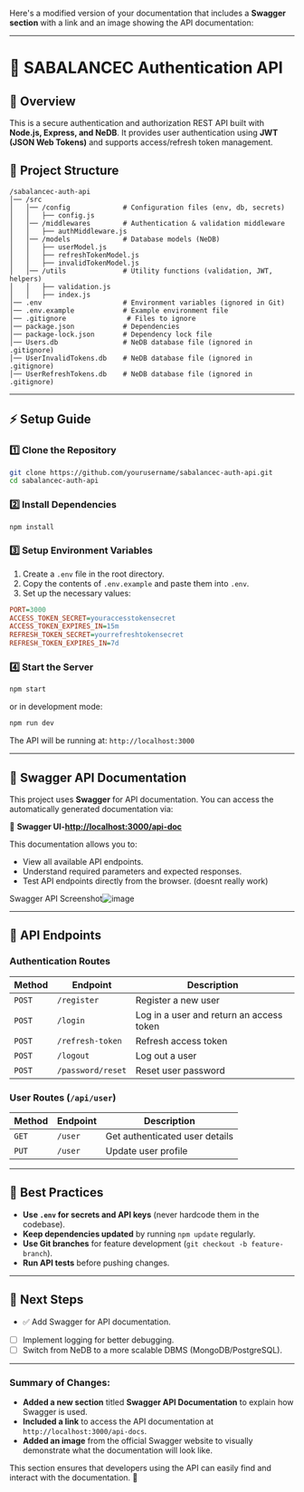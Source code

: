 Here's a modified version of your documentation that includes a **Swagger section** with a link and an image showing the API documentation:

---

# 🚀 SABALANCEC Authentication API

## 📜 Overview
This is a secure authentication and authorization REST API built with **Node.js, Express, and NeDB**. It provides user authentication using **JWT (JSON Web Tokens)** and supports access/refresh token management.

## 📁 Project Structure
```
/sabalancec-auth-api
│── /src
│   │── /config             # Configuration files (env, db, secrets)
│   │   ├── config.js
│   │── /middlewares        # Authentication & validation middleware
│   │   ├── authMiddleware.js
│   │── /models             # Database models (NeDB)
│   │   ├── userModel.js
│   │   ├── refreshTokenModel.js
│   │   ├── invalidTokenModel.js
│   │── /utils              # Utility functions (validation, JWT, helpers)
│   │   ├── validation.js
│   │   ├── index.js
│── .env                    # Environment variables (ignored in Git)
│── .env.example            # Example environment file
│── .gitignore               # Files to ignore
│── package.json            # Dependencies
│── package-lock.json       # Dependency lock file
│── Users.db                # NeDB database file (ignored in .gitignore)
│── UserInvalidTokens.db    # NeDB database file (ignored in .gitignore)
│── UserRefreshTokens.db    # NeDB database file (ignored in .gitignore)
```

---

## ⚡ Setup Guide
### 1️⃣ Clone the Repository
```sh
git clone https://github.com/yourusername/sabalancec-auth-api.git
cd sabalancec-auth-api
```

### 2️⃣ Install Dependencies
```sh
npm install
```

### 3️⃣ Setup Environment Variables
1. Create a `.env` file in the root directory.
2. Copy the contents of `.env.example` and paste them into `.env`.
3. Set up the necessary values:
```ini
PORT=3000
ACCESS_TOKEN_SECRET=youraccesstokensecret
ACCESS_TOKEN_EXPIRES_IN=15m
REFRESH_TOKEN_SECRET=yourrefreshtokensecret
REFRESH_TOKEN_EXPIRES_IN=7d
```

### 4️⃣ Start the Server
```sh
npm start
```
or in development mode:
```sh
npm run dev
```

The API will be running at: `http://localhost:3000`

---

## 📖 Swagger API Documentation

This project uses **Swagger** for API documentation. You can access the automatically generated documentation via:

🔗 **Swagger UI-[http://localhost:3000/api-doc](http://localhost:3000/api-docs)**

This documentation allows you to:
- View all available API endpoints.
- Understand required parameters and expected responses.
- Test API endpoints directly from the browser. (doesnt really work)

Swagger API Screenshot![image](https://github.com/user-attachments/assets/d9e956ad-46fa-4869-bef9-aa37e1b135d1)


---

## 🔑 API Endpoints

### **Authentication Routes**
| Method | Endpoint              | Description |
|--------|----------------------|-------------|
| `POST` | `/register`          | Register a new user |
| `POST` | `/login`             | Log in a user and return an access token |
| `POST` | `/refresh-token`     | Refresh access token |
| `POST` | `/logout`            | Log out a user |
| `POST` | `/password/reset`    | Reset user password |

### **User Routes** (`/api/user`)
| Method | Endpoint    | Description |
|--------|------------|-------------|
| `GET`  | `/user`    | Get authenticated user details |
| `PUT`  | `/user`    | Update user profile |

---

## 🔹 Best Practices
- **Use `.env` for secrets and API keys** (never hardcode them in the codebase).
- **Keep dependencies updated** by running `npm update` regularly.
- **Use Git branches** for feature development (`git checkout -b feature-branch`).
- **Run API tests** before pushing changes.

---

## 🚀 Next Steps
- ✅ Add Swagger for API documentation.
- [ ] Implement logging for better debugging.
- [ ] Switch from NeDB to a more scalable DBMS (MongoDB/PostgreSQL).

---

### Summary of Changes:
- **Added a new section** titled **Swagger API Documentation** to explain how Swagger is used.
- **Included a link** to access the API documentation at `http://localhost:3000/api-docs`.
- **Added an image** from the official Swagger website to visually demonstrate what the documentation will look like.

This section ensures that developers using the API can easily find and interact with the documentation. 🚀

